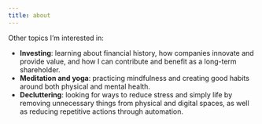 ```yaml
---
title: about
---
```


Other topics I’m interested in:
* **Investing**: learning about financial history, how companies innovate and provide value, and how I can contribute and benefit as a long-term shareholder.
* **Meditation and yoga**: practicing mindfulness and creating good habits around both physical and mental health.
* **Decluttering**: looking for ways to reduce stress and simply life by removing unnecessary things from physical and digital spaces, as well as reducing repetitive actions through automation.
